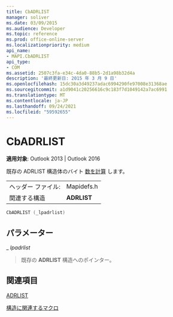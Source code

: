 ```yaml
---
title: CbADRLIST
manager: soliver
ms.date: 03/09/2015
ms.audience: Developer
ms.topic: reference
ms.prod: office-online-server
ms.localizationpriority: medium
api_name:
- MAPI.CbADRLIST
api_type:
- COM
ms.assetid: 2507c3fa-e34c-4da0-88b5-2d1a98b32d4a
description: '最終更新日: 2015 年 3 月 9 日'
ms.openlocfilehash: 15dc30a3d49237adac6994290fe97008e31368ae
ms.sourcegitcommit: a1d9041c20256616c9c183f7d1049142a7ac6991
ms.translationtype: MT
ms.contentlocale: ja-JP
ms.lasthandoff: 09/24/2021
ms.locfileid: "59592655"
---
```

# <a name="cbadrlist"></a>CbADRLIST

  
  
**適用対象**: Outlook 2013 | Outlook 2016 
  
既存の ADRLIST 構造体のバイト [数を計算](adrlist.md) します。 
  
|||
|:-----|:-----|
|ヘッダー ファイル:  <br/> |Mapidefs.h  <br/> |
|関連する構造  <br/> |**ADRLIST** <br/> |
   
```cpp
CbADRLIST (_lpadrlist)
```

## <a name="parameters"></a>パラメーター

 _ _lpadrlist_
  
> 既存の **ADRLIST** 構造へのポインター。 
    
## <a name="see-also"></a>関連項目



[ADRLIST](adrlist.md)


[構造に関連するマクロ](macros-related-to-structures.md)

